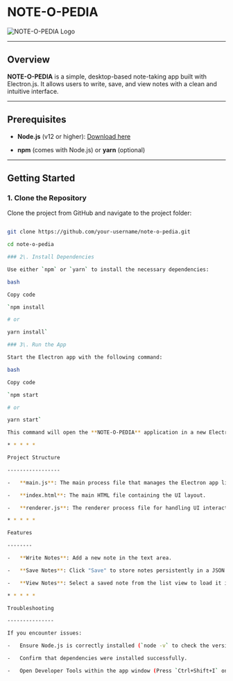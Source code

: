 # NOTE-O-PEDIA

![NOTE-O-PEDIA Logo](https://github.com/user-attachments/assets/fe73b0c9-89d2-42de-9b6e-04e664d8d03e)

---

## Overview

**NOTE-O-PEDIA** is a simple, desktop-based note-taking app built with Electron.js. It allows users to write, save, and view notes with a clean and intuitive interface.

---

## Prerequisites

- **Node.js** (v12 or higher): [Download here](https://nodejs.org/)

- **npm** (comes with Node.js) or **yarn** (optional)

---

## Getting Started

### 1. Clone the Repository

Clone the project from GitHub and navigate to the project folder:

```bash

git clone https://github.com/your-username/note-o-pedia.git

cd note-o-pedia

### 2\. Install Dependencies

Use either `npm` or `yarn` to install the necessary dependencies:

bash

Copy code

`npm install

# or

yarn install`

### 3\. Run the App

Start the Electron app with the following command:

bash

Copy code

`npm start

# or

yarn start`

This command will open the **NOTE-O-PEDIA** application in a new Electron window.

* * * * *

Project Structure

-----------------

-   **main.js**: The main process file that manages the Electron app lifecycle and handles saving/loading notes.

-   **index.html**: The main HTML file containing the UI layout.

-   **renderer.js**: The renderer process file for handling UI interactions and communicating with `main.js` via `ipcRenderer`.

* * * * *

Features

--------

-   **Write Notes**: Add a new note in the text area.

-   **Save Notes**: Click "Save" to store notes persistently in a JSON file.

-   **View Notes**: Select a saved note from the list view to load it in the text area.

* * * * *

Troubleshooting

---------------

If you encounter issues:

-   Ensure Node.js is correctly installed (`node -v` to check the version).

-   Confirm that dependencies were installed successfully.

-   Open Developer Tools within the app window (Press `Ctrl+Shift+I` on Windows/Linux or `Cmd+Option+I` on macOS) to view any error logs.
